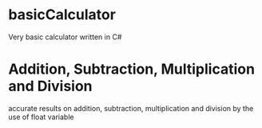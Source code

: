 # basicCalculator
 Very basic calculator written in C#

 # Addition, Subtraction, Multiplication and Division
  accurate results on addition, subtraction, multiplication and division by the use of float variable
